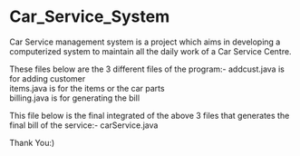# Car_Service_System
Car Service management system is a project which aims in developing a computerized system to maintain all the daily work of a Car Service Centre.


These files below are the 3 different files of the program:- 
 addcust.java is for adding customer  
 items.java is for the items or the car parts  
 billing.java is for generating the bill  


This file below is the final integrated of the above 3 files that generates the final bill of the service:- 
 carService.java


Thank You:)
